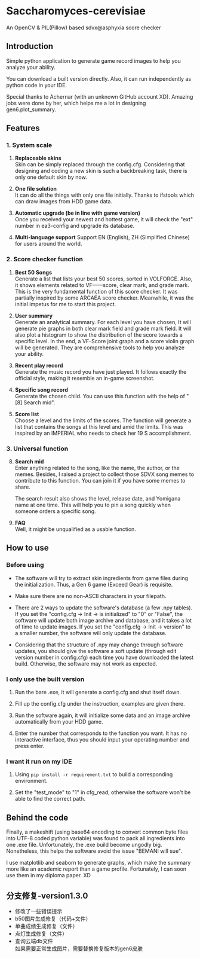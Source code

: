 # Saccharomyces-cerevisiae

An OpenCV &amp; PIL(Pillow) based sdvx@asphyxia score checker

## Introduction

Simple python application to generate game record images to help you analyze your ability.

You can download a built version directly. Also, it can run independently as python code in your IDE.

Special thanks to Achernar (with an unknown GitHub account XD). Amazing jobs were done by her, which helps me a lot in designing gen6.plot_summary.

## Features

### 1. System scale

   1. **Replaceable skins**  
      Skin can be simply replaced through the config.cfg. Considering that designing and coding a new skin is such a backbreaking task, there is only one default skin by now.


   2. **One file solution**  
      It can do all the things with only one file initially. Thanks to ifstools which can draw images from HDD game data.


   3. **Automatic upgrade (be in line with game version)**  
      Once you received your newest and hottest game, it will check the "ext" number in ea3-config and upgrade its database.


   4. **Multi-language support**
      Support EN (English), ZH (Simplified Chinese) for users around the world.

### 2. Score checker function

   1. **Best 50 Songs**   
      Generate a list that lists your best 50 scores, sorted in VOLFORCE. Also, it shows elements related to VF——score, clear mark, and grade mark.
      This is the very fundamental function of this score checker. It was partially inspired by some ARCAEA score checker. Meanwhile, it was the initial impetus for me to start this project.
   

   2. **User summary**   
      Generate an analytical summary. For each level you have chosen, It will generate pie graphs in both clear mark field and grade mark field. It will also plot a histogram to show the distribution of the score towards a specific level. In the end, a VF-Score joint graph and a score violin graph will be generated. They are comprehensive tools to help you analyze your ability.  


   3. **Recent play record**    
      Generate the music record you have just played. It follows exactly the official style, making it resemble an in-game screenshot.
   

   4. **Specific song record**   
      Generate the chosen child. You can use this function with the help of "[8] Search mid".
   

   5. **Score list**    
      Choose a level and the limits of the scores. The function will generate a list that contains the songs at this level and amid the limits. This was inspired by an IMPERIAL who needs to check her 19 S accomplishment.

### 3. Universal function

   8. **Search mid**   
      Enter anything related to the song, like the name, the author, or the memes. Besides, I raised a project to collect those SDVX song memes to contribute to this function. You can join it if you have some memes to share.  
      
      The search result also shows the level, release date, and Yomigana name at one time. This will help you to pin a song quickly when someone orders a specific song.


   9. **FAQ**   
      Well, it might be unqualified as a usable function.

## How to use

### Before using

- The software will try to extract skin ingredients from game files during the initialization. Thus, a Gen 6 game (Exceed Gear) is requisite.  


- Make sure there are no non-ASCII characters in your filepath.  


- There are 2 ways to update the software's database (a few .npy tables). If you set the "config.cfg -> Init -> is initialized" to "0" or "False", the software will update both image archive and database, and it takes a lot of time to update images. If you set the "config.cfg -> Init -> version" to a smaller number, the software will only update the database.


- Considering that the structure of .npy may change through software updates, you should give the software a soft update (through edit version number in config.cfg) each time you have downloaded the latest build. Otherwise, the software may not work as expected.

### I only use the built version

1. Run the bare .exe, it will generate a config.cfg and shut itself down.
      

2. Fill up the config.cfg under the instruction, examples are given there.
      

3. Run the software again, it will initialize some data and an image archive automatically from your HDD game.
      

4. Enter the number that corresponds to the function you want. It has no interactive interface, thus you should input your operating number and press enter.

### I want it run on my IDE

1. Using ```pip install -r requirement.txt``` to build a corresponding environment.


2. Set the "test_mode" to "1" in cfg_read, otherwise the software won't be able to find the correct path.

## Behind the code

Finally, a makeshift (using base64 encoding to convert common byte files into UTF-8 coded python variable) was found to pack all ingredients into one .exe file. Unfortunately, the .exe build become ungodly big. Nonetheless, this helps the software avoid the issue "BEMANI will sue".

I use matplotlib and seaborn to generate graphs, which make the summary more like an academic report than a game profile. Fortunately, I can soon use them in my diploma paper. XD


## 分支修复-version1.3.0
- 修改了一些错误提示
- b50图片生成修复（代码+文件）
- 单曲成绩生成修复（文件）
- 点灯生成修复（文件）
- 查询云端db文件  
如果需要正常生成图片，需要替换修复版本的gen6皮肤